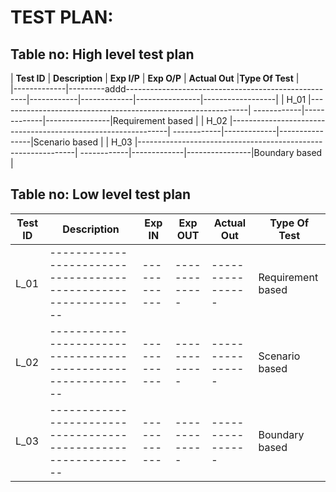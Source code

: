 # TEST PLAN:

## Table no: High level test plan

| **Test ID** | **Description**                                              | **Exp I/P** | **Exp O/P** | **Actual Out** |**Type Of Test**  |    
|-------------|---------addd-----------------------------------------------------|------------|-------------|----------------|------------------|
|  H_01       |--------------------------------------------------------------|  ------------|-------------|----------------|Requirement based |
|  H_02       |--------------------------------------------------------------|  ------------|-------------|----------------|Scenario based    |
|  H_03       |--------------------------------------------------------------|  ------------|-------------|----------------|Boundary based    |

## Table no: Low level test plan

| **Test ID** | **Description**                                              | **Exp IN** | **Exp OUT** | **Actual Out** |**Type Of Test**  |    
|-------------|--------------------------------------------------------------|------------|-------------|----------------|------------------|
|  L_01       |--------------------------------------------------------------|  ------------|-------------|----------------|Requirement based |
|  L_02       |--------------------------------------------------------------|  ------------|-------------|----------------|Scenario based    |
|  L_03       |--------------------------------------------------------------|  ------------|-------------|----------------|Boundary based    |



